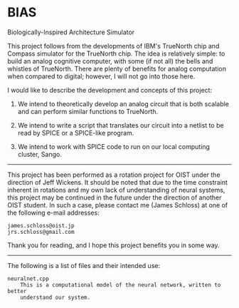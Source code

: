 BIAS
====
Biologically-Inspired Architecture Simulator

This project follows from the developments of IBM's TrueNorth chip and Compass
simulator for the TrueNorth chip. The idea is relatively simple: to build an
analog cognitive computer, with some (if not all) the bells and whistles of 
TrueNorth. There are plenty of benefits for analog computation when compared to
digital; however, I will not go into those here. 

I would like to describe the development and concepts of this project:

1.  We intend to theoretically develop an analog circuit that is both scalable
    and can perform similar functions to TrueNorth.

2.  We intend to write a script that translates our circuit into a netlist to be
    read by SPICE or a SPICE-like program.

3.  We intend to work with SPICE code to run on our local computing cluster, 
    Sango. 

----

This project has been performed as a rotation project for OIST under the 
direction of Jeff Wickens. It should be noted that due to the time constraint
inherent in rotations and my own lack of understanding of neural systems, this
project may be continued in the future under the direction of another OIST
student. In such a case, please contact me (James Schloss) at one of the 
following e-mail addresses:

    james.schloss@oist.jp
    jrs.schloss@gmail.com

Thank you for reading, and I hope this project benefits you in some way.

----

The following is a list of files and their intended use:

    neuralnet.cpp
        This is a computational model of the neural network, written to better
        understand our system.
